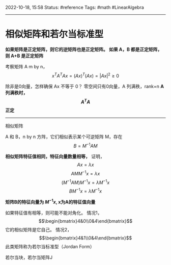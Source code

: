 2022-10-18, 15:58
Status: #reference
Tags: #math #LinearAlgebra

---

# 相似矩阵和若尔当标准型

**如果矩阵是正定矩阵，则它的逆矩阵也是正定矩阵。**
**如果 A，B 都是正定矩阵，则 A+B 是正定矩阵**

考察矩阵 A m by n，
$$x^TA^TAx=(Ax)^T(Ax)=\left|Ax\right|^2\geq0$$

除非是0向量，怎样确保 Ax 不等于 0？
零空间只有0向量，A 列满秩，rank=n
**A列满秩时，$$A^TA$$ 正定**

---
相似矩阵

A 和 B，n by n 方阵，它们相似表示某个可逆矩阵 M，存在
$$B=M^{-1}AM$$

**相似矩阵特征值相同，特征向量数量相等，**
证明，
$$Ax=\lambda x$$
$$AMM^{-1}x=\lambda x$$
$$(M^{-1}AM)M^{-1}x=\lambda M^{-1}x$$
$$BM^{-1}x=\lambda M^{-1}x$$

**矩阵B的特征向量为 $M^{-1}x$, x为A的特征值向量**

如果特征值有相等，则可能不能对角化。
情况1，
$$\begin{bmatrix}4&0\\0&4\end{bmatrix}$$
它的相似矩阵是它自己。
情况2，
$$\begin{bmatrix}4&1\\0&4\end{bmatrix}$$
此类矩阵称为若尔当标准型（Jordan Form）

若尔当块，若尔当矩阵J